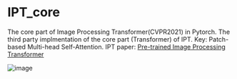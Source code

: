 # IPT_core
The core part of Image Processing Transformer(CVPR2021) in Pytorch.
The third party implmentation of the core part (Transformer) of IPT.
Key: Patch-based Multi-head Self-Attention.
IPT paper: [Pre-trained Image Processing Transformer](https://arxiv.org/pdf/2012.00364.pdf)

![image](https://user-images.githubusercontent.com/30970296/123435135-ce553700-d5ff-11eb-9292-66ed057adde1.png)

